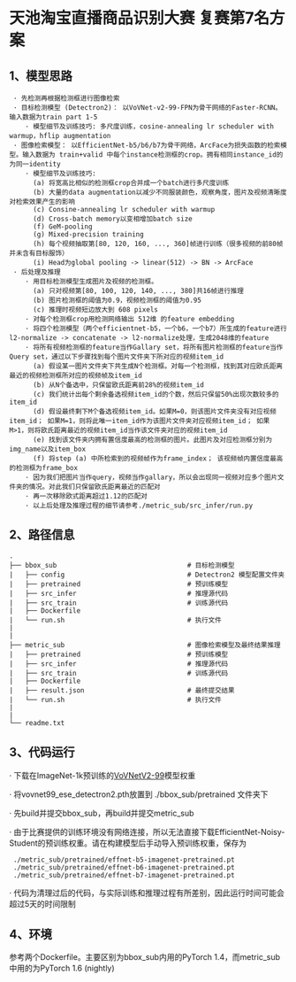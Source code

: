 # 天池淘宝直播商品识别大赛 复赛第7名方案

## 1、模型思路
```
 · 先检测再根据检测框进行图像检索
 · 目标检测模型 (Detectron2)： 以VoVNet-v2-99-FPN为骨干网络的Faster-RCNN。输入数据为train part 1-5
    · 模型细节及训练技巧: 多尺度训练，cosine-annealing lr scheduler with warmup，hflip augmentation
 · 图像检索模型： 以EfficientNet-b5/b6/b7为骨干网络，ArcFace为损失函数的检索模型。输入数据为 train+valid 中每个instance检测框的crop。拥有相同instance_id的为同一identity
    · 模型细节及训练技巧: 
      (a) 将宽高比相似的检测框crop合并成一个batch进行多尺度训练
      (b) 大量的data augmentation以减少不同服装颜色，观察角度，图片及视频清晰度对检索效果产生的影响
      (c) Consine-annealing lr scheduler with warmup
      (d) Cross-batch memory以变相增加batch size
      (f) GeM-pooling
      (g) Mixed-precision training
      (h) 每个视频抽取第[80, 120, 160, ..., 360]帧进行训练（很多视频的前80帧并未含有目标服饰）
      (i) Head为global pooling -> linear(512) -> BN -> ArcFace
 · 后处理及推理
    · 用目标检测模型生成图片及视频的检测框。
      (a) 只对视频第[80, 100, 120, 140, ..., 380]共16帧进行推理
      (b) 图片检测框的阈值为0.9，视频检测框的阈值为0.95
      (c) 推理时视频短边放大到 608 pixels
    · 对每个检测框crop用检测网络输出 512维 的feature embedding
    · 将四个检测模型（两个efficientnet-b5，一个b6，一个b7）所生成的feature进行l2-normalize -> concatenate -> l2-normalize处理，生成2048维的feature
    · 将所有视频检测框的feature当作Gallary set，将所有图片检测框的feature当作Query set，通过以下步骤找到每个图片文件夹下所对应的视频item_id
      (a) 假设某一图片文件夹下共生成N个检测框。对每一个检测框，找到其对应欧氏距离最近的视频检测框所对应的视频帧及item_id
      (b) 从N个备选中，只保留欧氏距离前28%的视频item_id
      (c) 我们统计出每个剩余备选视频item_id的个数，然后只保留50%出现次数较多的item_id
      (d) 假设最终剩下M个备选视频item_id。如果M=0，则该图片文件夹没有对应视频item_id； 如果M=1，则将此唯一item_id作为该图片文件夹对应视频item_id； 如果M>1，则将欧氏距离最近的视频item_id当作该文件夹对应的视频item_id
      (e) 找到该文件夹内拥有置信度最高的检测框的图片。此图片及对应检测框分别为img_name以及item_box
      (f) 将step (a) 中所检索到的视频帧作为frame_index； 该视频帧内置信度最高的检测框为frame_box
    · 因为我们把图片当作query，视频当作gallary，所以会出现同一视频对应多个图片文件夹的情况。对此我们只保留欧氏距离最近的匹配对
    · 再一次移除欧式距离超过1.12的匹配对
    · 以上后处理及推理过程的细节请参考./metric_sub/src_infer/run.py
```

## 2、路径信息
```
.
├── bbox_sub                                 # 目标检测模型
|   ├── config                               # Detectron2 模型配置文件夹
|   ├── pretrained                           # 预训练模型
|   ├── src_infer                            # 推理源代码
|   ├── src_train                            # 训练源代码
|   ├── Dockerfile
|   └── run.sh                               # 执行文件
|
|
├── metric_sub                               # 图像检索模型及最终结果推理
|   ├── pretrained                           # 预训练模型
|   ├── src_infer                            # 推理源代码
|   ├── src_train                            # 训练源代码
|   ├── Dockerfile
|   ├── result.json                          # 最终提交结果
|   └── run.sh                               # 执行文件
|
|
└── readme.txt
```

## 3、代码运行
 · 下载在ImageNet-1k预训练的[VoVNetV2-99](https://dl.dropbox.com/s/1mlv31coewx8trd/vovnet99_ese_detectron2.pth)模型权重
 
 · 将vovnet99_ese_detectron2.pth放置到 ./bbox_sub/pretrained 文件夹下
 
 · 先build并提交bbox_sub，再build并提交metric_sub
 
 · 由于比赛提供的训练环境没有网络连接，所以无法直接下载EfficientNet-Noisy-Student的预训练权重。请在构建模型后手动导入预训练权重，保存为
   
     ./metric_sub/pretrained/effnet-b5-imagenet-pretrained.pt
     ./metric_sub/pretrained/effnet-b6-imagenet-pretrained.pt
     ./metric_sub/pretrained/effnet-b7-imagenet-pretrained.pt
     
 · 代码为清理过后的代码，与实际训练和推理过程有所差别，因此运行时间可能会超过5天的时间限制


## 4、环境
参考两个Dockerfile。主要区别为bbox_sub内用的PyTorch 1.4，而metric_sub中用的为PyTorch 1.6 (nightly)
